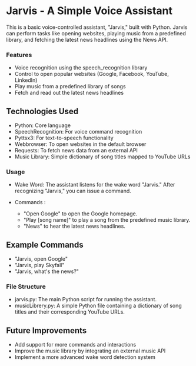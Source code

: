# Jarvis - A Simple Voice Assistant

This is a basic voice-controlled assistant, "Jarvis," built with Python. Jarvis can perform tasks like opening websites, playing music from a predefined library, and fetching the latest news headlines using the News API.

### Features

- Voice recognition using the speech_recognition library
- Control to open popular websites (Google, Facebook, YouTube, LinkedIn)
- Play music from a predefined library of songs
- Fetch and read out the latest news headlines

## Technologies Used

- Python: Core language
- SpeechRecognition: For voice command recognition
- Pyttsx3: For text-to-speech functionality
- Webbrowser: To open websites in the default browser
- Requests: To fetch news data from an external API
- Music Library: Simple dictionary of song titles mapped to YouTube URLs

### Usage

- Wake Word: The assistant listens for the wake word "Jarvis." After recognizing "Jarvis," you can issue a command.

- Commands :

    - "Open Google" to open the Google homepage.
    - "Play [song name]" to play a song from the predefined music library.
    - "News" to hear the latest news headlines.

## Example Commands

- "Jarvis, open Google"
- "Jarvis, play Skyfall"
- "Jarvis, what's the news?"

### File Structure

- jarvis.py: The main Python script for running the assistant.
- musicLibrery.py: A simple Python file containing a dictionary of song titles and their corresponding YouTube URLs.

## Future Improvements

- Add support for more commands and interactions
- Improve the music library by integrating an external music API
- Implement a more advanced wake word detection system